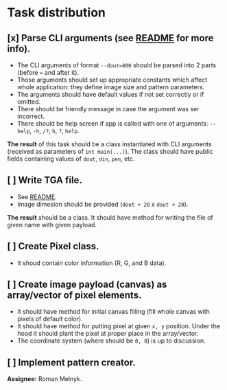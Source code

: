 # Task distribution

## [x] Parse CLI arguments (see [README](./README.md#cli) for more info).  

   - The CLI arguments of format `--dout=800` should be parsed into 2 parts (before `=` and after it).
   - Those arguments should set up appropriate constants which affect whole application: they define image size and pattern parameters.
   - The arguments should have default values if not set correctly or if omitted.
   - There should be friendly message in case the argument was ser incorrect.
   - There should be help screen if app is called with one of arguments: `--help`, `-h`, `/?`, `h`, `?`, `help`.

**The result** of this task should be a class instantiated with CLI arguments (received as parameters of `int main(...)`). The class should have public fields containing values of `dout`, `din`, `pen`, etc.

## [ ] Write TGA file.

   - See [README](./README.md#tga-format).
   - Image dimesion should be provided (`dout + 20` x `dout + 20`).

**The result** should be a class. It should have method for writing the file of given name with given payload.

## [ ] Create Pixel class.

   - It shoud contain color information (R, G, and B data).

## [ ] Create image payload (canvas) as array/vector of pixel elements.

   - It should have method for initial canvas filling (fill whole canvas with pixels of default color).
   - It should have method for putting pixel at given `x, y` position. Under the hood it should plant the pixel at proper place in the array/vector.
   - The coordinate system (where should be `0, 0`) is up to discussion.

## [ ] Implement pattern creator.

**Assignee:** Roman Melnyk.
